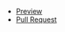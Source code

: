 - [Preview](https://krajnova.github.io/Repo/)
- [Pull Request](https://krajnova.github.io/Repo/pull/1/files)
